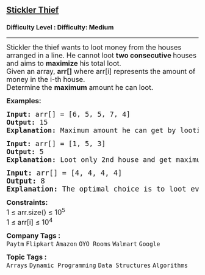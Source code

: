 <h2><a href="https://www.geeksforgeeks.org/problems/stickler-theif-1587115621/1?page=2&company=Google&sortBy=submissions">Stickler Thief</a></h2><h3>Difficulty Level : Difficulty: Medium</h3><hr><div class="problems_problem_content__Xm_eO"><p><span style="font-size: 18px;"><span style="font-size: 18px;">Stickler</span><span style="font-size: 18px;"> the thief</span><span style="font-size: 18px;"> wants to loot money from the houses arranged in a line. He cannot loot <strong>two consecutive </strong>houses and aims to <strong>maximize</strong> his total loot. <br></span></span><span style="font-size: 18px;"><span style="font-size: 18px;">Given an array, <strong>arr[]</strong> where arr[i] represents the amount of money in the i-th house.<br>Determine the <strong>maximum</strong> amount he can loot.</span></span></p>
<p><span style="font-size: 18px;"><strong>Examples:</strong></span></p>
<pre><span style="font-size: 18px;"><strong>Input: </strong>arr[] = [6, 5, 5, 7, 4]
<strong>Output: </strong>15
<strong>Explanation: </strong>Maximum amount he can get by looting 1st, 3rd and 5th house. Which is 6 + 5 + 4 = 15.</span></pre>
<pre><span style="font-size: 18px;"><strong>Input: </strong>arr[] = [1, 5, 3]
<strong>Output: </strong>5
<strong>Explanation: </strong>Loot only 2nd house and get maximum amount of 5.<br></span></pre>
<pre><span style="font-size: 14pt;"><strong>Input: </strong>arr[] = [4, 4, 4, 4]
<strong>Output: </strong>8
<strong>Explanation: </strong>The optimal choice is to loot every alternate house. Looting the 1st and 3rd houses, or the 2nd and 4th, both give a maximum total of 4 + 4 = 8.</span></pre>
<p><span style="font-size: 18px;"><strong>Constraints:</strong><br>1 ≤ arr.size() ≤ 10<sup>5</sup><br>1 ≤ arr[i] ≤ 10<sup>4</sup></span></p></div><p><span style=font-size:18px><strong>Company Tags : </strong><br><code>Paytm</code>&nbsp;<code>Flipkart</code>&nbsp;<code>Amazon</code>&nbsp;<code>OYO Rooms</code>&nbsp;<code>Walmart</code>&nbsp;<code>Google</code>&nbsp;<br><p><span style=font-size:18px><strong>Topic Tags : </strong><br><code>Arrays</code>&nbsp;<code>Dynamic Programming</code>&nbsp;<code>Data Structures</code>&nbsp;<code>Algorithms</code>&nbsp;
